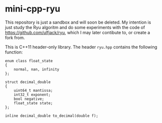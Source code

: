 # mini-cpp-ryu

This repository is just a sandbox and will soon be deleted. My intention is just study the Ryu algoritm and do some experiments with the code of https://github.com/ulfjack/ryu, which I may later contibute to, or create a fork from.

This is C++11 header-only library. The header `ryu.hpp` contains the following function:


    enum class float_state
    {
        normal, nan, infinity
    }; 
    
    struct decimal_double
    {
        uint64_t mantissa;
        int32_t exponent;
        bool negative;
        float_state state;
    };
    
    inline decimal_double to_decimal(double f);

